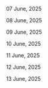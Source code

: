 07 June, 2025

08 June, 2025

09 June, 2025

10 June, 2025

11 June, 2025

12 June, 2025

13 June, 2025